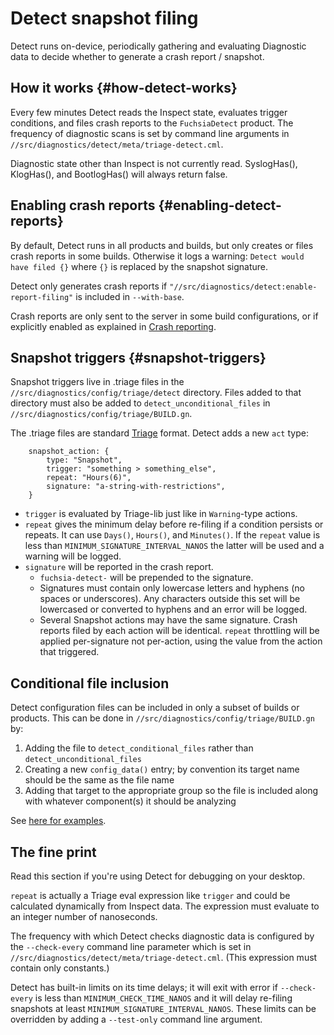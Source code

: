 # Detect snapshot filing

Detect runs on-device, periodically gathering and evaluating Diagnostic data to decide whether to generate a crash report / snapshot.

## How it works {#how-detect-works}

Every few minutes Detect reads the Inspect state, evaluates trigger conditions,
and files crash reports to the `FuchsiaDetect` product. The frequency of
diagnostic scans is set by command line arguments in
`//src/diagnostics/detect/meta/triage-detect.cml`.

Diagnostic state other than Inspect is not currently read. SyslogHas(),
KlogHas(), and BootlogHas() will always return false.

## Enabling crash reports {#enabling-detect-reports}

By default, Detect runs in all products and builds, but only creates or files
crash reports in some builds. Otherwise it logs a warning:
`Detect would have filed {}` where `{}` is replaced by the snapshot signature.

Detect only generates crash reports if
`"//src/diagnostics/detect:enable-report-filing"` is included in
`--with-base`.

Crash reports are only sent to the server in some build configurations, or if
explicitly enabled as explained in [Crash reporting].

[Crash reporting]: /src/developer/forensics/crash_reports/README.md

## Snapshot triggers {#snapshot-triggers}

Snapshot triggers live in .triage files in the
`//src/diagnostics/config/triage/detect` directory. Files added to that
directory must also be added to `detect_unconditional_files` in
`//src/diagnostics/config/triage/BUILD.gn`.

The .triage files are standard [Triage] format. Detect adds a new `act` type:

```json5
    snapshot_action: {
        type: "Snapshot",
        trigger: "something > something_else",
        repeat: "Hours(6)",
        signature: "a-string-with-restrictions",
    }
```

* `trigger` is evaluated by Triage-lib just like in `Warning`-type actions.
* `repeat` gives the minimum delay before re-filing if a condition persists
    or repeats. It can use `Days()`, `Hours()`, and `Minutes()`. If the
    `repeat` value is less than `MINIMUM_SIGNATURE_INTERVAL_NANOS` the latter
    will be used and a warning will be logged.
* `signature` will be reported in the crash report.
    * `fuchsia-detect-` will be prepended to the signature.
    * Signatures must contain only lowercase letters and hyphens
      (no spaces or underscores). Any characters
      outside this set will be lowercased or converted to hyphens and an error
      will be logged.
    * Several Snapshot actions may have the same signature. Crash reports filed
      by each action will be identical. `repeat` throttling will be applied
      per-signature not per-action, using the value from the action that
      triggered.

[Triage]: /docs/development/diagnostics/triage/config.md

## Conditional file inclusion

Detect configuration files can be included in only a subset of builds or
products. This can be done in `//src/diagnostics/config/triage/BUILD.gn` by:

1. Adding the file to `detect_conditional_files` rather
than `detect_unconditional_files`
1. Creating a new `config_data()` entry; by convention its target name should
be the same as the file name
1. Adding that target to the appropriate group so the file is included along
with whatever component(s) it should be analyzing


See [here for examples](https://fuchsia-review.googlesource.com/c/fuchsia/+/542996).

## The fine print

Read this section if you're using Detect for debugging on your desktop.

`repeat` is actually a Triage eval expression like `trigger` and could be
calculated dynamically from Inspect data. The expression must evaluate to an
integer number of nanoseconds.

The frequency with which Detect checks diagnostic data is configured by the
`--check-every` command line parameter which is set in
`//src/diagnostics/detect/meta/triage-detect.cml`. (This expression must
contain only constants.)

Detect has built-in limits on its time delays; it will exit with error if
`--check-every` is less than `MINIMUM_CHECK_TIME_NANOS` and it will
delay re-filing snapshots at least `MINIMUM_SIGNATURE_INTERVAL_NANOS`.
These limits can be overridden by adding a `--test-only` command line argument.
